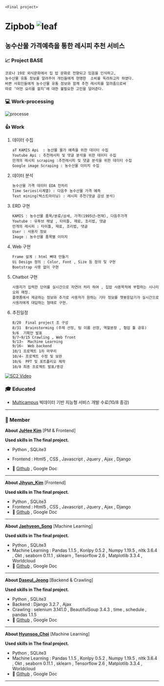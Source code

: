 `<Final project>`
#  Zipbob ![leaf](https://user-images.githubusercontent.com/83646543/136412844-10c6f8f2-0bcd-4034-aac7-139ebdf523e5.png)

## 농수산물 가격예측을 통한 레시피 추천 서비스


### :chart_with_upwards_trend: Project BASE 

```
코로나 19로 외식문화에서 집 밥 문화로 전향되고 있음을 인식하고, 
농수산물 유통 정보를 알려주어 개인들에게 현명한  소비를 독려하고자 하였다. 
바쁜 사회인들에게 농수산물 유통 정보와 함께 추천 레시피를 알려줌으로써 
따로 ‘어떤 요리를 할지’에 대한 불필요한 고민을 덜어준다.
```

### :computer: Work-processing

![processe](https://user-images.githubusercontent.com/83646543/136413012-2f56ce86-8ff4-40dc-8394-a17ac3bb42c8.jpg)

### :+1: Work

1. 데이터 수집

   ```
   aT KAMIS Api  : 농산물 물가 예측을 위한 데이터 수집
   Youtube Api : 추천레시피 및 댓글 분석을 위한 데이터 수집
   만개의 레시피 scraping :추천레시피 및 댓글 분석을 위한 데이터 수집
   Google image Scraping : 농수산물 이미지 수집
   ```

2. 데이터 분석

   ```
   농수산물 가격 데이터 EDA 전처리
   Time Series(시계열) : 다음주 농수산물 가격 예측
   Text mining(텍스트마이닝) : 레시피 추천(댓글 감성 분석)
   ```

   

3. ERD 구현

   ```
   KAMIS : 농수산물 품목/분류/상세, 가격(1995년~현재), 다음주가격
   Youtube : 유투브 채널 , 타이틀, 재료, 조리법, 댓글
   만개의 레시피 : 타이틀, 재료, 조리법, 댓글
   User : 사용자 정보 
   Image : 농수산물 품목별 이미지 
   ```

   

4. Web 구현

   ```
   Frame 설계 : html 뼈대 만들기
   Ui Design 정의 : Color, Font , Size 등 정의 및 구현
   Bootstrap 사용 없이 구현 
   ```

   

5. Chatbot 구현 

   ```
   사용자가 입력한 단어를 실시간으로 자연어 처리 하여 , 집밥 사용목적에 부합하는 시나리오와 매칭. 
   플랫폼에서 제공하는 정보와 추가로 사용자가 원하는 기타 정보를 챗봇응답기가 실시간으로 사용자에게 대답하는 형태로 구현.
   ```
   

6. 추진일정

   ```
   8/20  Final project 조 구성
   8/31  Brainstorming (주제 선정, 팀 이름 선정, 역할분장 , 협업 툴 공유)
   9/6  기획안 발표
   9/7~9/15 Crawling , Web front
   9/13~  Machine Learning
   9/16~  Web backend
   10/1 프로젝트 1차 마무리
   10/4~ 프로젝트 수정 및 보완
   10/6  PPT 및 포트폴리오 제작
   10/8 최종 프로젝트 발표/종강
   ```

[![SC2 Video](https://img.youtube.com/vi/ia2V0xFWCGY/0.jpg)](https://www.youtube.com/watch?v=ia2V0xFWCGY)

### :mortar_board: Educated

*  [Multicampus](https://www.multicampus.com) 빅데이터 기반 지능형 서비스 개발 수료(10/8 종강)

-----------------
###  :running: Member 

**About [JuHee Kim](alicelikesbab@gmail.com)** [PM & Frontend]

**Used skills in The final project.**

* Python , SQLite3

* Frontend :   Html5 ,  CSS ,  Javascript ,  Jquery  ,  Ajax , Django 

*  :link:  [Github](https://github.com/ginttone) , Google Doc

-------

**About [ Jihyun_Kim](hyunii605@google.com)** [Frontend]

**Used skills in The final project.**

* Python , SQLite3
* Frontend :   Html5 , CSS ,  Javascript ,  Jquery , Ajax , Django 
*  :link:  [Github]( https://github.com/fonslucens) , Google Doc

---------

**About [Jaehyeon_Song](wogus0523@gmail.com)** [Machine Learning]

**Used skills in The final project.**

* Python , SQLite3
* Machine Learning :  Pandas 1.1.5 ,  Konlpy 0.5.2 , Numpy 1.19.5 , nltk 3.6.4 ,  Okt , seaborn 0.11.1 ,  sklearn ,  Tensorflow 2.6 ,   Matplotlib 3.3.4 , Worldcloud
*  :link:  [Github](https://github.com/Songgplant ) , Google Doc

---------

**About [ Daseul_Jeong](jds88guy@gmail.com)** [Backend & Crawling]

**Used skills in The final project.**

* Python , SQLite3
* Backend :   Django 3.2.7 , Ajax 
* Crawling : selenium 3.141.0 , BeautifulSoup 3.4.3 , time , schedule , pandas 1.1.5
*  :link:  [Github]( https://github.com/Ethan-Jeong) , Google Doc

---------

**About [Hyunsoo_Choi]( hakdjhakdj@gmail.com)** [Machine Learning]

**Used skills in The final project.**

* Python , SQLite3
* Machine Learning :  Pandas 1.1.5 ,  Konlpy 0.5.2 , Numpy 1.19.5 , nltk 3.6.4 ,  Okt , seaborn 0.11.1 ,  sklearn ,  Tensorflow 2.6 , Matplotlib 3.3.4 , Worldcloud
*  :link:  [Github]( https://github.com/hakdj) , Google Doc

-----------------
